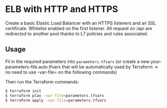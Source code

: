 # ELB with HTTP and HTTPS

Create a basic Elastic Load Balancer with an HTTPS listeners and an SSL certificate. Whitelist enabled on the first listener.
All request on /api are redirected to another pool thanks to L7 policies and rules associated.

## Usage

Fil in the required parameters into `parameters.tfvars` (or create a new your-parameters-file.auto.tfvars that will be automatically used by Terraform -> no need to use -var-file= on the following commands)

Then run the Terraform commands:    

```bash
$ terraform init
$ terraform plan -var-file=parameters.tfvars
$ terraform apply -var-file=parameters.tfvars
```
